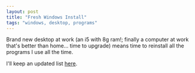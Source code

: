 ```yaml
---
layout: post
title: "Fresh Windows Install"
tags: "windows, desktop, programs"
---
```


Brand new desktop at work (an i5 with 8g ram!; finally a computer at work that's better than home... time to upgrade) means time to reinstall all the programs I use all the time.

I'll keep an updated list [here](/technology/).